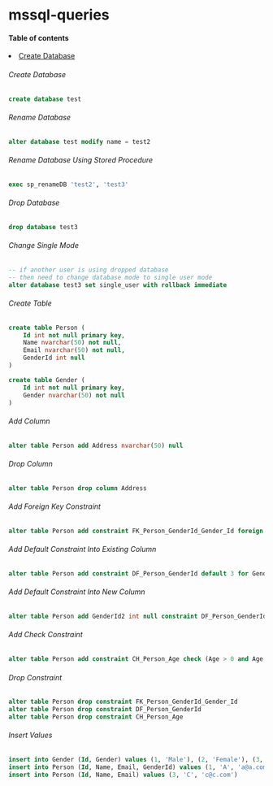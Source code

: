 # mssql-queries

#### Table of  contents

<li>
	<a href="#cerate-database">Create Database</a>
</li>

###### <span id="#cerate-databases">Create Database</span>
```sql
create database test
```

###### <a id="#rename-database">Rename Database</a>
```sql
alter database test modify name = test2
```

###### <a id="#rename-database">Rename Database Using Stored Procedure</a>
```sql
exec sp_renameDB 'test2', 'test3'
```

###### <a id="#drop-database">Drop Database</a>
```sql
drop database test3
```

###### <a id="#change-single-mode">Change Single Mode</a>
```sql
-- if another user is using dropped database
-- then need to change database mode to single user mode
alter database test3 set single_user with rollback immediate
```
###### <a id="#create-table">Create Table</a>
```sql
create table Person (
	Id int not null primary key,
	Name nvarchar(50) not null,
	Email nvarchar(50) not null,
	GenderId int null
)

create table Gender (
	Id int not null primary key,
	Gender nvarchar(50) not null
)
```

###### <a id="#add-column">Add Column</a>
```sql
alter table Person add Address nvarchar(50) null
```

###### <a id="#drop-column">Drop Column</a>
```sql
alter table Person drop column Address
```

###### <a id="#add-foreign-key-constraint">Add Foreign Key Constraint</a>
```sql
alter table Person add constraint FK_Person_GenderId_Gender_Id foreign key (GenderId) references Gender (Id)
```

###### <a id="#add-default-constraint-into-existing-column">Add Default Constraint Into Existing Column</a>
```sql
alter table Person add constraint DF_Person_GenderId default 3 for GenderId
```

###### <a id="#add-default-constraint-into-new-column">Add Default Constraint Into New Column</a>
```sql
alter table Person add GenderId2 int null constraint DF_Person_GenderId2 default 3
```

###### <a id="#add-check-constraint">Add Check Constraint</a>
```sql
alter table Person add constraint CH_Person_Age check (Age > 0 and Age < 100)
```

###### <a id="#drop-constraint">Drop Constraint</a>
```sql
alter table Person drop constraint FK_Person_GenderId_Gender_Id
alter table Person drop constraint DF_Person_GenderId
alter table Person drop constraint CH_Person_Age
```

###### <a id="#insert-values">Insert Values</a>
```sql
insert into Gender (Id, Gender) values (1, 'Male'), (2, 'Female'), (3, 'Unknown')
insert into Person (Id, Name, Email, GenderId) values (1, 'A', 'a@a.com', 1), (2, 'B', 'b@b.com', 2)
insert into Person (Id, Name, Email) values (3, 'C', 'c@c.com')
```
